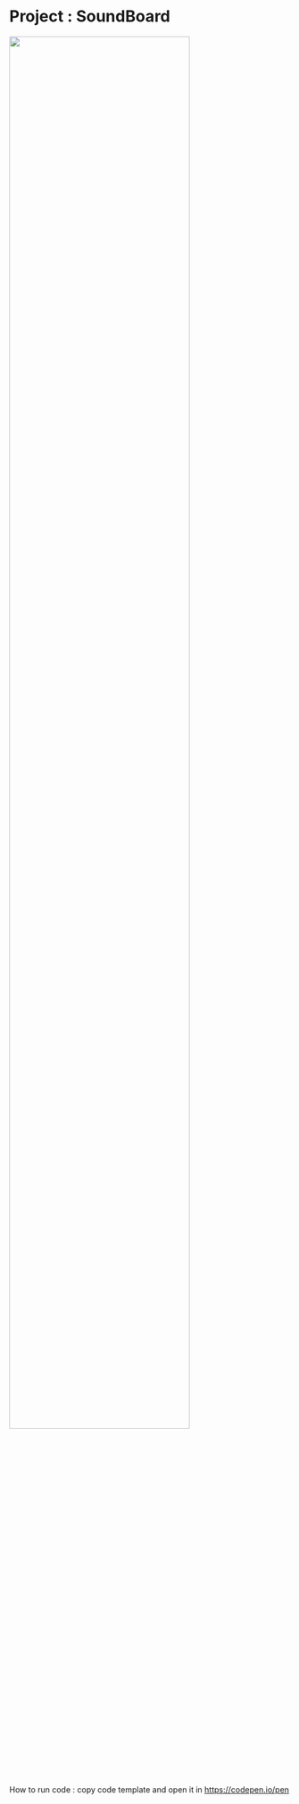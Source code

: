 # Project : SoundBoard


  <img src="https://uppic.cc/d/61xB" width="80%">

How to run code : copy code template and open it in https://codepen.io/pen
